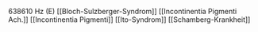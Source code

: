 638610 Hz (E)
[[Bloch-Sulzberger-Syndrom]]
[[Incontinentia Pigmenti Ach.]]
[[Incontinentia Pigmenti]]
[[Ito-Syndrom]]
[[Schamberg-Krankheit]]